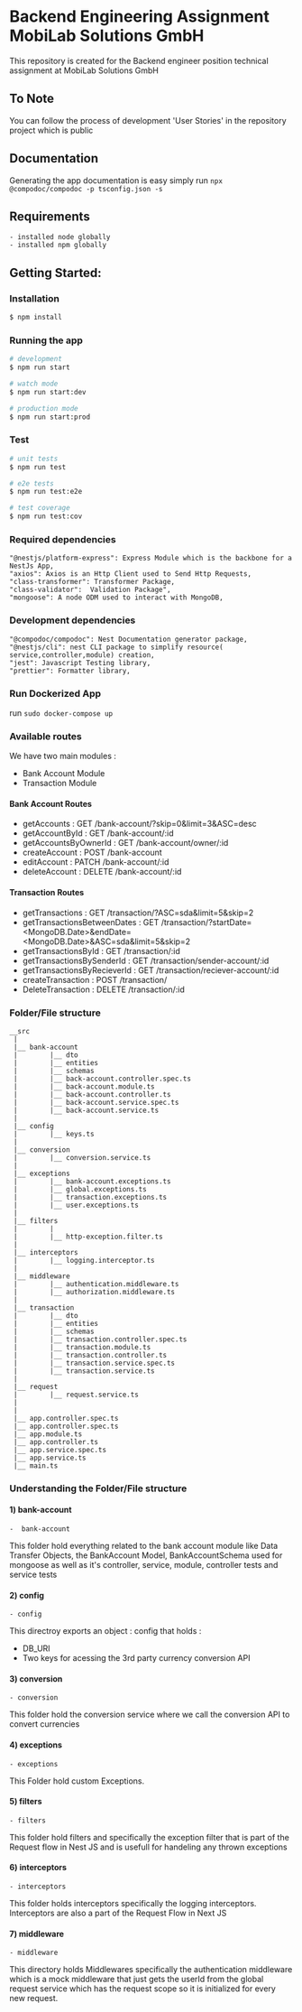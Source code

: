 # Backend Engineering Assignment MobiLab Solutions GmbH

This repository is created for the Backend engineer position technical assignment at MobiLab Solutions GmbH

## To Note

You can follow the process of development 'User Stories' in the repository project which is public 

## Documentation 

Generating the app documentation is easy 
simply run `npx @compodoc/compodoc -p tsconfig.json -s`

## Requirements
    - installed node globally  
    - installed npm globally

## Getting Started:

### Installation

```bash
$ npm install
```

### Running the app

```bash
# development
$ npm run start

# watch mode
$ npm run start:dev

# production mode
$ npm run start:prod
```

### Test

```bash
# unit tests
$ npm run test

# e2e tests
$ npm run test:e2e

# test coverage
$ npm run test:cov
```

### Required dependencies 
    "@nestjs/platform-express": Express Module which is the backbone for a NestJs App,
    "axios": Axios is an Http Client used to Send Http Requests,
    "class-transformer": Transformer Package,
    "class-validator":  Validation Package",
    "mongoose": A node ODM used to interact with MongoDB,
    
### Development dependencies 
    "@compodoc/compodoc": Nest Documentation generator package,
    "@nestjs/cli": nest CLI package to simplify resource( service,controller,module) creation,
    "jest": Javascript Testing library,
    "prettier": Formatter library,
    
### Run Dockerized App
run
   `sudo docker-compose up`
    
### Available routes

We have two main modules : 
- Bank Account Module
- Transaction Module

#### Bank Account Routes
- getAccounts : GET /bank-account/?skip=0&limit=3&ASC=desc
- getAccountById : GET /bank-account/:id
- getAccountsByOwnerId : GET /bank-account/owner/:id
- createAccount : POST /bank-account
- editAccount : PATCH /bank-account/:id
- deleteAccount : DELETE /bank-account/:id

#### Transaction Routes
- getTransactions : GET /transaction/?ASC=sda&limit=5&skip=2
- getTransactionsBetweenDates : GET /transaction/?startDate=<MongoDB.Date>&endDate=<MongoDB.Date>&ASC=sda&limit=5&skip=2
- getTransactionsById : GET /transaction/:id
- getTransactionsBySenderId : GET /transaction/sender-account/:id
- getTransactionsByRecieverId : GET /transaction/reciever-account/:id
- createTransaction : POST /transaction/
- DeleteTransaction : DELETE /transaction/:id

### Folder/File structure 

    __src
     |
     |__ bank-account
     |        |__ dto 
     |        |__ entities
     |        |__ schemas 
     |        |__ back-account.controller.spec.ts
     |        |__ back-account.module.ts
     |        |__ back-account.controller.ts
     |        |__ back-account.service.spec.ts
     |        |__ back-account.service.ts
     |
     |__ config
     |        |__ keys.ts
     |
     |__ conversion
     |        |__ conversion.service.ts
     |         
     |__ exceptions
     |        |__ bank-account.exceptions.ts
     |        |__ global.exceptions.ts
     |        |__ transaction.exceptions.ts
     |        |__ user.exceptions.ts
     |
     |__ filters
     |        |
     |        |__ http-exception.filter.ts
     |
     |__ interceptors
     |        |__ logging.interceptor.ts
     |
     |__ middleware
     |        |__ authentication.middleware.ts
     |        |__ authorization.middleware.ts
     |
     |__ transaction    
     |        |__ dto 
     |        |__ entities
     |        |__ schemas 
     |        |__ transaction.controller.spec.ts
     |        |__ transaction.module.ts
     |        |__ transaction.controller.ts
     |        |__ transaction.service.spec.ts
     |        |__ transaction.service.ts
     |
     |__ request
     |        |__ request.service.ts
     |
     |
     |__ app.controller.spec.ts
     |__ app.controller.spec.ts
     |__ app.module.ts
     |__ app.controller.ts
     |__ app.service.spec.ts
     |__ app.service.ts
     |__ main.ts
     

### Understanding the Folder/File structure

#### 1) bank-account

    -  bank-account 

This folder hold everything related to the bank account module like Data Transfer Objects, the BankAccount Model, BankAccountSchema used for mongoose as well as it's controller, service, module, controller tests and service tests 

#### 2) config
    
    - config  

This directroy exports an object : config that holds :
- DB_URI
- Two keys for acessing the 3rd party currency conversion API

#### 3) conversion

    - conversion 

This folder hold the conversion service where we call the conversion API to convert currencies

#### 4) exceptions 

    - exceptions

This Folder hold custom Exceptions.

#### 5) filters

    - filters

This folder hold filters and specifically the exception filter that is part of the Request flow in Nest JS and is usefull for handeling any thrown exceptions

#### 6) interceptors 

    - interceptors

This folder holds interceptors specifically the logging interceptors. Interceptors are also a part of the Request Flow in Next JS

#### 7) middleware

    - middleware

This directory holds Middlewares specifically the authentication middleware which is a mock middleware that just gets the userId from the global request service which has the request scope so it is initialized for every new request. 

